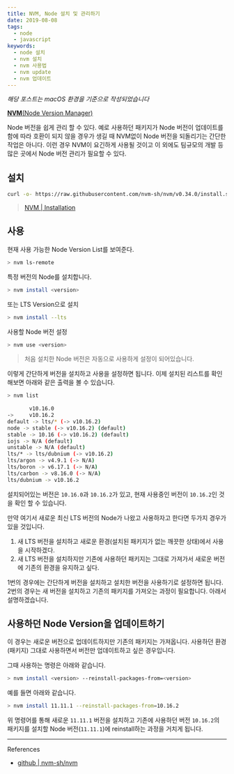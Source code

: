 ```yaml
---
title: NVM, Node 설치 및 관리하기
date: 2019-08-08
tags:
  - node
  - javascript
keywords:
  - node 설치
  - nvm 설치
  - nvm 사용법
  - nvm update
  - nvm 업데이트
---
```


_해당 포스트는 macOS 환경을 기준으로 작성되었습니다_

[**NVM**(Node Version Manager)](https://github.com/nvm-sh/nvm)

Node 버전을 쉽게 관리 할 수 있다.
예로 사용하던 패키지가 Node 버전이 업데이트를 함에 따라 호환이 되지 않을 경우가 생길 때 NVM없이 Node 버전을 되돌리기는 간단한 작업은 아니다. 이런 경우 NVM이 요긴하게 사용될 것이고 이 외에도 팀규모의 개발 등 많은 곳에서 Node 버전 관리가 필요할 수 있다.

## 설치

```bash
curl -o- https://raw.githubusercontent.com/nvm-sh/nvm/v0.34.0/install.sh | bash
```
> [NVM | Installation](https://github.com/nvm-sh/nvm#installation-and-update)

## 사용

현재 사용 가능한 Node Version List를 보여준다.
```bash
> nvm ls-remote
```

특정 버전의 Node를 설치합니다.
```bash
> nvm install <version>
```

또는 LTS Version으로 설치
```bash
> nvm install --lts
```

사용할 Node 버전 설정
```bash
> nvm use <version>
```
> 처음 설치한 Node 버전은 자동으로 사용하게 설정이 되어있습니다.

이렇게 간단하게 버전을 설치하고 사용을 설정하면 됩니다.
이제 설치된 리스트를 확인해보면 아래와 같은 출력을 볼 수 있습니다.

```bash
> nvm list
       
       v10.16.0
->     v10.16.2
default -> lts/* (-> v10.16.2)
node -> stable (-> v10.16.2) (default)
stable -> 10.16 (-> v10.16.2) (default)
iojs -> N/A (default)
unstable -> N/A (default)
lts/* -> lts/dubnium (-> v10.16.2)
lts/argon -> v4.9.1 (-> N/A)
lts/boron -> v6.17.1 (-> N/A)
lts/carbon -> v8.16.0 (-> N/A)
lts/dubnium -> v10.16.2
```

설치되어있는 버전은 `10.16.0`과 `10.16.2`가 있고,
현재 사용중인 버전이 `10.16.2`인 것을 확인 할 수 있습니다.

만약 여기서 새로운 최신 LTS 버전의 Node가 나왔고 사용하자고 한다면 두가지 경우가 있을 것입니다.
1. 새 LTS 버전을 설치하고 새로운 환경(설치된 패키지가 없는 깨끗한 상태)에서 사용을 시작하겠다.
2. 새 LTS 버전을 설치하지만 기존에 사용하던 패키지는 그대로 가져가서 새로운 버전에 기존의 환경을 유지하고 싶다.


1번의 경우에는 간단하게 버전을 설치하고 설치한 버전을 사용하기로 설정하면 됩니다.
2번의 경우는 새 버전을 설치하고 기존의 패키지를 가져오는 과정이 필요합니다.
아래서 설명하겠습니다.

## 사용하던 Node Version을 업데이트하기

이 경우는 새로운 버전으로 업데이트하지만 기존의 패키지는 가져옵니다.
사용하던 환경(패키지) 그대로 사용하면서 버전만 업데이트하고 싶은 경우입니다.

그때 사용하는 명령은 아래와 같습니다.
```bash
> nvm install <version> --reinstall-packages-from=<version>
```

예를 들면 아래와 같습니다.
```bash
> nvm install 11.11.1 --reinstall-packages-from=10.16.2
```

위 명령어를 통해 새로운 `11.11.1` 버전을 설치하고 기존에 사용하던 버전 `10.16.2`의 패키지를 설치할 Node 버전(`11.11.1`)에 reinstall하는 과정을 거치게 됩니다.

---- 

References
- [github | nvm-sh/nvm](https://github.com/nvm-sh/nvm)
